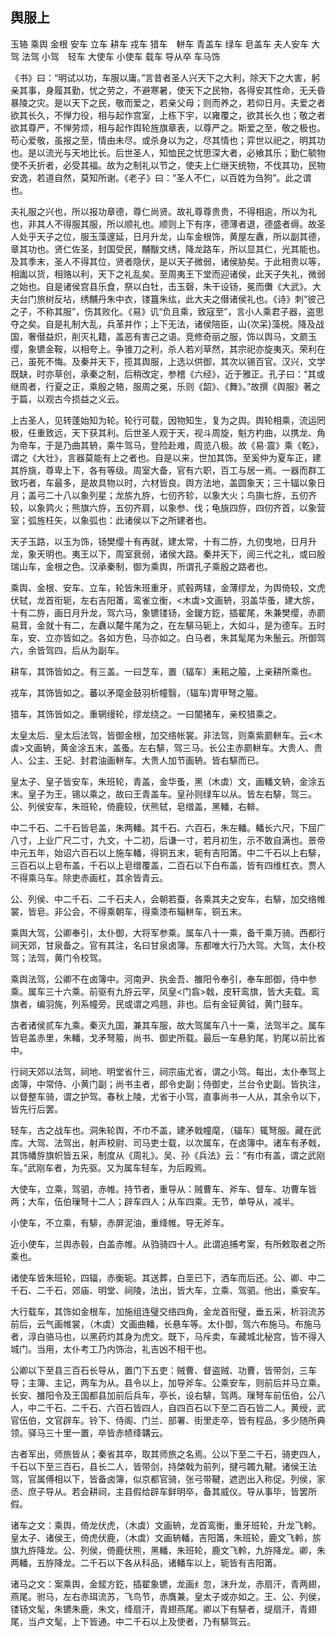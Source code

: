 ## 舆服上


玉辂 乘舆 金根 安车 立车 耕车 戎车 猎车　軿车 青盖车 绿车 皂盖车 夫人安车 大驾 法驾 小驾　轻车 大使车 小使车 载车 导从卒 车马饰

《书》曰：“明试以功，车服以庸。”言昔者圣人兴天下之大利，除天下之大害，躬亲其事，身履其勤，忧之劳之，不避寒暑，使天下之民物，各得安其性命，无夭昏暴陵之灾。是以天下之民，敬而爱之，若亲父母；则而养之，若仰日月。夫爱之者欲其长久，不惮力役，相与起作宫室，上栋下宇，以雍覆之，欲其长久也；敬之者欲其尊严，不惮劳烦，相与起作舆轮旌旗章表，以尊严之。斯爱之至，敬之极也。苟心爱敬，虽报之至，情由未尽。或杀身以为之，尽其情也；弈世以祀之，明其功也。是以流光与天地比长。后世圣人，知恤民之忧思深大者，必飨其乐；勤仁毓物使不夭折者，必受其福。故为之制礼以节之，使夫上仁继天统物，不伐其功，民物安逸，若道自然，莫知所谢。《老子》曰：“圣人不仁，以百姓为刍狗”。此之谓也。

夫礼服之兴也，所以报功章德，尊仁尚贤。故礼尊尊贵贵，不得相逾，所以为礼也，非其人不得服其服，所以顺礼也。顺则上下有序，德薄者退，德盛者缛。故圣人处乎天子之位，服玉藻邃延，日月升龙，山车金根饰，黄屋左纛，所以副其德，章其功也。贤仁佐圣，封国受民，黼黻文绣，降龙路车，所以显其仁，光其能也。及其季末，圣人不得其位，贤者隐伏，是以天子微弱，诸侯胁矣。于此相贵以等，相讟以货，相赂以利，天下之礼乱矣。至周夷王下堂而迎诸侯，此天子失礼，微弱之始也。自是诸侯宫县乐食，祭以白牡，击玉磬，朱干设钖，冕而儛《大武》。大夫台门旅树反坫，绣黼丹朱中衣，镂簋朱纮，此大夫之僣诸侯礼也。《诗》刺“彼己之子，不称其服”，伤其败化。《易》讥“负且乘，致寇至”，言小人乘君子器，盗思夺之矣。自是礼制大乱，兵革并作；上下无法，诸侯陪臣，山{次呆}藻棁。降及战国，奢僣益炽，削灭礼籍，盖恶有害己之语。竞修奇丽之服，饰以舆马，文罽玉缨，象镳金鞍，以相夸上。争锥刀之利，杀人若刈草然，其宗祀亦旋夷灭。荣利在己，虽死不悔。及秦并天下，揽其舆服，上选以供御，其次以锡百官。汉兴，文学既缺，时亦草创，承秦之制，后稍改定，参稽《六经》，近于雅正。孔子曰：“其或继周者，行夏之正，乘殷之辂，服周之冕，乐则《韶》、《舞》。”故撰《舆服》著之于篇，以观古今损益之义云。

上古圣人，见转蓬始知为轮。轮行可载，因物知生，复为之舆。舆轮相乘，流运罔极，任重致远，天下获其利。后世圣人观于天，视斗周旋，魁方杓曲，以携龙、角为帝车，于是乃曲其辀，乘牛驾马，登险赴难，周览八极。故《易·震》乘《乾》，谓之《大壮》，言器莫能有上之者也。自是以来，世加其饰。至奚仲为夏车正，建其斿旐，尊卑上下，各有等级。周室大备，官有六职，百工与居一焉。一器而群工致巧者，车最多，是故具物以时，六材皆良。舆方法地，盖圆象天；三十辐以象日月；盖弓二十八以象列星；龙旂九斿，七仞齐轸，以象大火；鸟旟七斿，五仞齐较，以象鹑火；熊旗六斿，五仞齐肩，以象参、伐；龟旐四斿，四仞齐首，以象营室；弧旌枉矢，以象弧也：此诸侯以下之所建者也。

天子玉路，以玉为饰，钖樊缨十有再就，建太常，十有二斿，九仞曳地，日月升龙，象天明也。夷王以下，周室衰弱，诸侯大路。秦并天下，阅三代之礼，或曰殷瑞山车，金根之色。汉承秦制，御为乘舆，所谓孔子乘殷之路者也。

乘舆、金根、安车、立车，轮皆朱班重牙，贰毂两辖，金薄缪龙，为舆倚较，文虎伏轼，龙首衔轭，左右吉阳筩，鸾雀立衡，<木虡>文画辀，羽盖华蚤，建大旂，十有二斿，画日月升龙，驾六马，象镳镂钖，金鍐方釳，插翟尾，朱兼樊缨，赤罽易茸，金就十有二，左纛以氂牛尾为之，在左騑马轭上，大如斗，是为德车。五时车，安、立亦皆如之。各如方色，马亦如之。白马者，朱其髦尾为朱鬛云。所御驾六，余皆驾四，后从为副车。

耕车，其饰皆如之。有三盖。一曰芝车，置（辐车）耒耜之箙，上亲耕所乘也。

戎车，其饰皆如之。蕃以矛麾金鼓羽析幢翳，（辐车)胄甲弩之箙。

猎车，其饰皆如之。重辋缦轮，缪龙绕之。一曰闟猪车，亲校猎乘之。

太皇太后、皇太后法驾，皆御金根，加交络帐裳。非法驾，则乘紫罽軿车。云<木虡>文画辀，黄金涂五末，盖蚤。左右騑，驾三马。长公主赤罽軿车。大贵人、贵人、公主、王妃、封君油画軿车。大贵人加节画辀。皆右騑而已。

皇太子、皇子皆安车，朱班轮，青盖，金华蚤，黑（木虡）文，画轓文辀，金涂五末。皇子为王，锡以乘之，故曰王青盖车。皇孙则绿车以从。皆左右騑，驾三。公、列侯安车，朱班轮，倚鹿较，伏熊轼，皂缯盖，黑轓，右輫。

中二千石、二千石皆皂盖，朱两轓。其千石、六百石，朱左轓。轓长六尺，下屈广八寸，上业广尺二寸，九文，十二初，后谦一寸，若月初生，示不敢自满也。景帝中元五年，始诏六百石以上施车轓，得铜五末，轭有吉阳筩。中二千石以上右騑，三百石以上皂布盖，千石以上皂缯覆盖，二百石以下白布盖，皆有四维杠衣。贾人不得乘马车。除吏赤画杠，其余皆青云。

公、列侯、中二千石、二千石夫人，会朝若蚕，各乘其夫之安车，右騑，加交络帷裳，皆皂。非公会，不得乘朝车，得乘漆布辎軿车，铜五末。

乘舆大驾，公卿奉引，太仆御，大将军参乘。属车八十一乘，备千乘万骑。西都行祠天郊，甘泉备之。官有其注，名曰甘泉卤簿。东都唯大行乃大驾。大驾，太仆校驾；法驾，黄门令校驾。

乘舆法驾，公卿不在卤簿中。河南尹、执金吾、雒阳令奉引，奉车郎御，侍中参乘。属车三十六乘。前驱有九斿云罕，凤皇<门翕>戟，皮轩鸾旗，皆大夫载。鸾旗者，编羽旄，列系幢旁。民或谓之鸡翘，非也。后有金钲黄钺，黄门鼓车。

古者诸侯贰车九乘。秦灭九国，兼其车服，故大驾属车八十一乘，法驾半之。属车皆皂盖赤里，朱轓，戈矛弩箙，尚书、御史所载。最后一车悬豹尾，豹尾以前比省中。

行祠天郊以法驾，祠地、明堂省什三，祠宗庙尤省，谓之小驾。每出，太仆奉驾上卤簿，中常侍、小黄门副；尚书主者，郎令史副；侍御史，兰台令史副。皆执注，以督整车骑，谓之护驾。春秋上陵，尤省于小驾，直事尚书一人从，其余令以下，皆先行后罢。

轻车，古之战车也。洞朱轮舆，不巾不盖，建矛戟幢麾，（辐车）辄弩服。藏在武库。大驾、法驾出，射声校尉、司马吏士载，以次属车，在卤簿中。诸车有矛戟，其饰幡斿旗帜皆五采，制度从《周礼》。吴、孙《兵法》云：“有巾有盖，谓之武刚车。”武刚车者，为先驱。又为属车轻车，为后殿焉。

大使车，立乘，驾驷，赤帷。持节者，重导从：贼曹车、斧车、督车、功曹车皆两；大车，伍伯璅弩十二人；辟车四人；从车四乘。无节，单导从，减半。

小使车，不立乘，有騑，赤屏泥油，重绛帷。导无斧车。

近小使车，兰舆赤毂，白盖赤帷。从驺骑四十人。此谓追捕考案，有所敕取者之所乘也。

诸使车皆朱班轮，四辐，赤衡轭。其送葬，白垩已下，洒车而后还。公、卿、中二千石、二千石，郊庙、明堂、祠陵，法出，皆大车，立乘、驾驷。他出，乘安车。

大行载车，其饰如金根车，加施组连璧交络四角，金龙首衔璧，垂五采，析羽流苏前后，云气画帷裳，（木虡）文画曲轓，长悬车等。太仆御，驾六布施马。布施马者，淳白骆马也，以黑药灼其身为虎文。既下，马斥卖，车藏城北秘宫，皆不得入城门。当用，太仆考工乃内饰治，礼吉凶不相干也。

公卿以下至县三百石长导从，置门下五吏：贼曹、督盗贼、功曹，皆带剑，三车导；主簿、主记，两车为从。县令以上，加导斧车。公乘安车，则前后并马立乘。长安、雒阳令及王国都县加前后兵车，亭长，设右騑，驾两。璅弩车前伍伯，公八人，中二千石、二千石、六百石皆四人，自四百石以下至二百石皆二人。黄绶，武官伍伯，文官辟车。铃下、侍阁、门兰、部署、街里走卒，皆有程品，多少随所典领。驿马三十里一置，卒皆赤帻绛韝云。

古者军出，师旅皆从；秦省其卒，取其师旅之名焉。公以下至二千石，骑吏四人，千石以下至三百石，县长二人，皆带剑，持棨戟为前列，揵弓韣九鞬。诸侯王法驾，官属傅相以下，皆备卤簿，似京都官骑，张弓带鞬，遮迾出入称促。列侯，家丞、庶子导从。若会耕祠，主县假给辟车鲜明卒，备其威仪。导从事毕，皆罢所假。

诸车之文：乘舆，倚龙伏虎，（木虡）文画辀，龙首鸾衡，重牙班轮，升龙飞軨。皇太子、诸侯王，倚虎伏鹿，（木虡）文画辀轓，吉阳筩，朱班轮，鹿文飞軨，旂旗九斿降龙。公、列侯，倚鹿伏熊，黑轓，朱班轮，鹿文飞軨，九斿降龙。卿，朱两轓，五斿降龙。二千石以下各从科品，诸轓车以上，轭皆有吉阳筩。

诸马之文：案乘舆，金錽方釳，插翟象镳，龙画纟忽，沫升龙，赤扇汗，青两翅，燕尾。驸马，左右赤珥流苏，飞鸟节，赤膺兼。皇太子或亦如之。王、公、列侯，镂钖文髦，朱镳朱鹿，朱文，绛扇汗，青翅燕尾。卿以下有騑者，缇扇汗，青翅尾，当卢文髦，上下皆通。中二千石以上及使者，乃有騑驾云。

